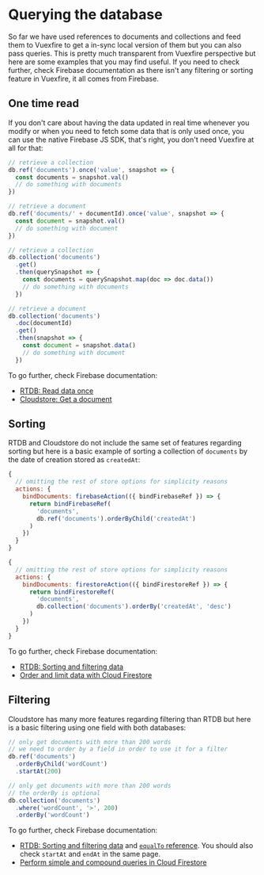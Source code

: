 # Querying the database

So far we have used references to documents and collections and feed them to Vuexfire to get a in-sync local version of them but you can also pass queries. This is pretty much transparent from Vuexfire perspective but here are some examples that you may find useful. If you need to check further, check Firebase documentation as there isn't any filtering or sorting feature in Vuexfire, it all comes from Firebase.

## One time read

If you don't care about having the data updated in real time whenever you modify or when you need to fetch some data that is only used once, you can use the native Firebase JS SDK, that's right, you don't need Vuexfire at all for that:

<FirebaseExample>

```js
// retrieve a collection
db.ref('documents').once('value', snapshot => {
  const documents = snapshot.val()
  // do something with documents
})

// retrieve a document
db.ref('documents/' + documentId).once('value', snapshot => {
  const document = snapshot.val()
  // do something with document
})
```

```js
// retrieve a collection
db.collection('documents')
  .get()
  .then(querySnapshot => {
    const documents = querySnapshot.map(doc => doc.data())
    // do something with documents
  })

// retrieve a document
db.collection('documents')
  .doc(documentId)
  .get()
  .then(snapshot => {
    const document = snapshot.data()
    // do something with document
  })
```

</FirebaseExample>

To go further, check Firebase documentation:

- [RTDB: Read data once](https://firebase.google.com/docs/database/web/read-and-write#read_data_once)
- [Cloudstore: Get a document](https://firebase.google.com/docs/firestore/query-data/get-data#get_a_document)

## Sorting

RTDB and Cloudstore do not include the same set of features regarding sorting but here is a basic example of sorting a collection of `documents` by the date of creation stored as `createdAt`:

<FirebaseExample>

```js
{
  // omitting the rest of store options for simplicity reasons
  actions: {
    bindDocuments: firebaseAction(({ bindFirebaseRef }) => {
      return bindFirebaseRef(
        'documents',
        db.ref('documents').orderByChild('createdAt')
      )
    })
  }
}
```

```js
{
  // omitting the rest of store options for simplicity reasons
  actions: {
    bindDocuments: firestoreAction(({ bindFirestoreRef }) => {
      return bindFirestoreRef(
        'documents',
        db.collection('documents').orderBy('createdAt', 'desc')
      )
    })
  }
}
```

</FirebaseExample>

To go further, check Firebase documentation:

- [RTDB: Sorting and filtering data](https://firebase.google.com/docs/database/web/lists-of-data#sorting_and_filtering_data)
- [Order and limit data with Cloud Firestore](https://firebase.google.com/docs/firestore/query-data/order-limit-data)

## Filtering

Cloudstore has many more features regarding filtering than RTDB but here is a basic filtering using one field with both databases:

<FirebaseExample>

```js
// only get documents with more than 200 words
// we need to order by a field in order to use it for a filter
db.ref('documents')
  .orderByChild('wordCount')
  .startAt(200)
```

```js
// only get documents with more than 200 words
// the orderBy is optional
db.collection('documents')
  .where('wordCount', '>', 200)
  .orderBy('wordCount')
```

</FirebaseExample>

To go further, check Firebase documentation:

- [RTDB: Sorting and filtering data](https://firebase.google.com/docs/database/web/lists-of-data#sorting_and_filtering_data) and [`equalTo` reference](https://firebase.google.com/docs/reference/js/firebase.database.Reference#equalTo). You should also check `startAt` and `endAt` in the same page.
- [Perform simple and compound queries in Cloud Firestore](https://firebase.google.com/docs/firestore/query-data/queries)
